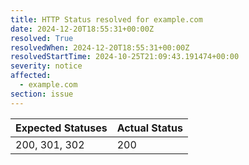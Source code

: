 ```yaml
---
title: HTTP Status resolved for example.com
date: 2024-12-20T18:55:31+00:00Z
resolved: True
resolvedWhen: 2024-12-20T18:55:31+00:00Z
resolvedStartTime: 2024-10-25T21:09:43.191474+00:00
severity: notice
affected:
  - example.com
section: issue
---
```


| Expected Statuses | Actual Status  |
|-------------------|----------------|
| 200, 301, 302 | 200 |
